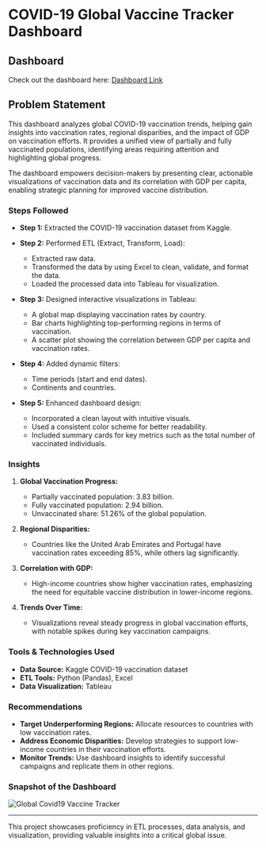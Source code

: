 # COVID-19 Global Vaccine Tracker Dashboard

## Dashboard

Check out the dashboard here: [Dashboard Link](https://public.tableau.com/app/profile/divyanshu.mishra6295/viz/Covid19VaccineTracker_17357834102690/GlobalCovid19VaccineTracker)

## Problem Statement

This dashboard analyzes global COVID-19 vaccination trends, helping gain insights into vaccination rates, regional disparities, and the impact of GDP on vaccination efforts. It provides a unified view of partially and fully vaccinated populations, identifying areas requiring attention and highlighting global progress.

The dashboard empowers decision-makers by presenting clear, actionable visualizations of vaccination data and its correlation with GDP per capita, enabling strategic planning for improved vaccine distribution.

### Steps Followed

- **Step 1:** Extracted the COVID-19 vaccination dataset from Kaggle.

- **Step 2:** Performed ETL (Extract, Transform, Load):
  - Extracted raw data.
  - Transformed the data by using Excel to clean, validate, and format the data.
  - Loaded the processed data into Tableau for visualization.

- **Step 3:** Designed interactive visualizations in Tableau:
  - A global map displaying vaccination rates by country.
  - Bar charts highlighting top-performing regions in terms of vaccination.
  - A scatter plot showing the correlation between GDP per capita and vaccination rates.

- **Step 4:** Added dynamic filters:
  - Time periods (start and end dates).
  - Continents and countries.

- **Step 5:** Enhanced dashboard design:
  - Incorporated a clean layout with intuitive visuals.
  - Used a consistent color scheme for better readability.
  - Included summary cards for key metrics such as the total number of vaccinated individuals.

### Insights

1. **Global Vaccination Progress:**
   - Partially vaccinated population: 3.83 billion.
   - Fully vaccinated population: 2.94 billion.
   - Unvaccinated share: 51.26% of the global population.

2. **Regional Disparities:**
   - Countries like the United Arab Emirates and Portugal have vaccination rates exceeding 85%, while others lag significantly.

3. **Correlation with GDP:**
   - High-income countries show higher vaccination rates, emphasizing the need for equitable vaccine distribution in lower-income regions.

4. **Trends Over Time:**
   - Visualizations reveal steady progress in global vaccination efforts, with notable spikes during key vaccination campaigns.

### Tools & Technologies Used

- **Data Source:** Kaggle COVID-19 vaccination dataset
- **ETL Tools:** Python (Pandas), Excel
- **Data Visualization:** Tableau

### Recommendations

- **Target Underperforming Regions:** Allocate resources to countries with low vaccination rates.
- **Address Economic Disparities:** Develop strategies to support low-income countries in their vaccination efforts.
- **Monitor Trends:** Use dashboard insights to identify successful campaigns and replicate them in other regions.

### Snapshot of the Dashboard

![Global Covid19 Vaccine Tracker](https://github.com/user-attachments/assets/bab960e2-89f1-423d-a22e-ee62ddbb8c43)

---

This project showcases proficiency in ETL processes, data analysis, and visualization, providing valuable insights into a critical global issue.
